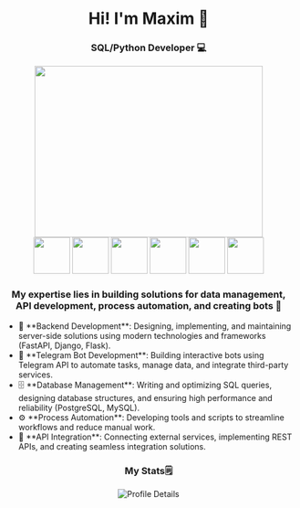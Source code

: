 <div id="header" align="center">
  <h1>Hi! I'm Maxim 👋</h1>
  <h3>SQL/Python Developer 💻</h3>
  <div id="header" align="center">
  <img src="https://i.pinimg.com/originals/2a/53/65/2a53651a35816f499270d8275fd5318f.gif"  width="400" height="300"/>
  </div>
  <img src="https://cdn.jsdelivr.net/gh/devicons/devicon@latest/icons/python/python-original.svg" width="64" height="64" />
  <img src="https://cdn.jsdelivr.net/gh/devicons/devicon@latest/icons/git/git-original.svg" width="64" height="64" />
  <img src="https://cdn.jsdelivr.net/gh/devicons/devicon@latest/icons/microsoftsqlserver/microsoftsqlserver-original.svg" width="64" height="64" />
  <img src="https://cdn.jsdelivr.net/gh/devicons/devicon@latest/icons/sqlite/sqlite-original.svg" width="64" height="64" />
  <img src="https://cdn.jsdelivr.net/gh/devicons/devicon@latest/icons/docker/docker-original.svg" width="64" height="64" />
  <img src="https://cdn.jsdelivr.net/gh/devicons/devicon@latest/icons/fastapi/fastapi-original.svg" width="64" height="64" />
  <h3>My expertise lies in building solutions for data management, API development, process automation, and creating bots 🤖</h3>
</div>

<ul>
  <li>🔧 **Backend Development**: Designing, implementing, and maintaining server-side solutions using modern technologies and frameworks (FastAPI, Django, Flask).</li>
  <li>🤖 **Telegram Bot Development**: Building interactive bots using Telegram API to automate tasks, manage data, and integrate third-party services.</li>
  <li>🗄️ **Database Management**: Writing and optimizing SQL queries, designing database structures, and ensuring high performance and reliability (PostgreSQL, MySQL).</li>
  <li>⚙️ **Process Automation**: Developing tools and scripts to streamline workflows and reduce manual work.</li>
  <li>🔌 **API Integration**: Connecting external services, implementing REST APIs, and creating seamless integration solutions.</li>
</ul>
<div align="center">
  <h3 align="center">My Stats🗒</h3>
  <img src="http://github-profile-summary-cards.vercel.app/api/cards/profile-details?username=hatemetonight&theme=dark" alt="Profile Details" />
</div>
